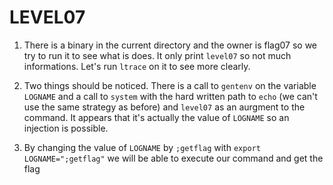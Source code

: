 LEVEL07
=======

1. There is a binary in the current directory and the owner is flag07 so we try to run it to see what is does. It only print `level07` so not much informations. Let's run `ltrace` on it to see more clearly.

2. Two things should be noticed. There is a call to `gentenv` on the variable `LOGNAME` and a call to `system` with the hard written path to `echo` (we can't use the same strategy as before) and `level07` as an aurgment to the command. It appears that it's actually the value of `LOGNAME` so an injection is possible.

3. By changing the value of `LOGNAME` by `;getflag` with `export LOGNAME=";getflag"` we will be able to execute our command and get the flag